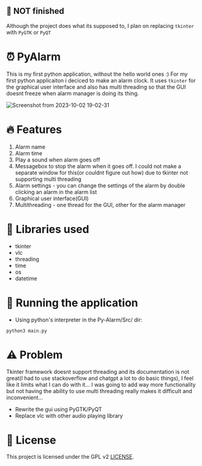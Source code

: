 ## 🚧 NOT finished

Although the project does what its supposed to, I plan on replacing ``tkinter`` with ``PyGTK`` or ``PyQT``

# ⏰ PyAlarm

This is my first python application, without the hello world ones :) For my first python applicaiton i deciced to make an alarm clock. It uses ```tkinter``` for the graphical user interface and also has multi threading so that the GUI doesnt freeze when alarm manager is doing its thing.

![Screenshot from 2023-10-02 19-02-31](https://github.com/Edveika/Py-Alarm/assets/113787144/549804c4-7f34-4245-ad3b-bf4619706693)

# 🔥 Features
1. Alarm name
2. Alarm time
3. Play a sound when alarm goes off
4. Messagebox to stop the alarm when it goes off. I could not make a separate window for this(or couldnt figure out how) due to tkinter not supporting multi threading
5. Alarm settings - you can change the settings of the alarm by double clicking an alarm in the alarm list
6. Graphical user interface(GUI)
7. Multithreading - one thread for the GUI, other for the alarm manager

# 📔 Libraries used

* tkinter
* vlc
* threading
* time
* os
* datetime

# 🏃 Running the application

* Using python's interpreter in the Py-Alarm/Src/ dir:

```
python3 main.py
```

# ⚠️ Problem

Tkinter framework doesnt support threading and its documentation is not great(I had to use stackoverflow and chatgpt a lot to do basic things), I feel like it limits what I can do with it... I was going to add way more functionality but not having the ability to use multi threading really makes it difficult and inconvenient...

* Rewrite the gui using PyGTK/PyQT
* Replace vlc with other audio playing library

# 📜 License

This project is licensed under the GPL v2 [LICENSE](LICENSE).
